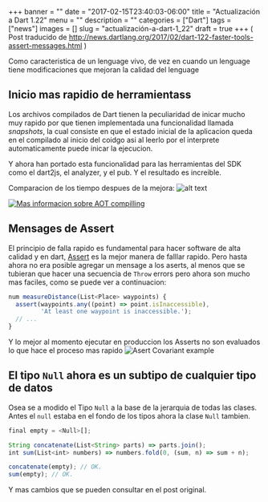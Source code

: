 +++
banner = ""
date = "2017-02-15T23:40:03-06:00"
title = "Actualización a Dart 1.22"
menu = ""
description = ""
categories = ["Dart"]
tags = ["news"]
images = []
slug = "actualización-a-dart-1_22"
draft = true
+++
( Post traducido de http://news.dartlang.org/2017/02/dart-122-faster-tools-assert-messages.html )

Como caracteristica de un lenguage vivo, de vez en cuando un lenguage tiene modificaciones que mejoran la calidad del lenguage

## Inicio mas rapidio de herramientass
Los archivos compilados de Dart tienen la peculiaridad de inicar mucho muy rapido por que tienen implementada una funcionalidad llamada _snapshots_,
la cual consiste en que el estado inicial de la aplicacion queda en el compilado al inicio del coidgo asi al leerlo por el interprete automaticamente puede inicar la ejecucion.
 
Y ahora han portado esta funcionalidad para las herramientas del SDK como el dart2js, el analyzer, y el pub. Y el resultado es increible.
 
Comparacion de los tiempo despues de la mejora:
![alt text](/images/chart001.png "Chart de las mejoras")

[![Mas informacion sobre AOT compilling](http://img.youtube.com/vi/lqE4u8s8Iik/0.jpg)](http://www.youtube.com/watch?v=lqE4u8s8Iik)

## Mensages de Assert
El principio de falla rapido es fundamental para hacer software de alta calidad y en dart, [Assert](https://www.dartlang.org/guides/language/language-tour#assert) 
es la mejor manera de falllar rapido. Pero hasta ahora no era posible agregar un mensage a los aserts, al menos que se tubieran que hacer una secuencia de `Throw` errors
pero ahora son mucho mas faciles, como se puede ver a continuacion:

```javascript
num measureDistance(List<Place> waypoints) {
  assert(waypoints.any((point) => point.isInaccessible),
         'At least one waypoint is inaccessible.');
  // ...
}
```

Y lo mejor al momento ejecutar en produccion los Asserts no son evaluados lo que hace el proceso mas rapido
![Asert Covariant example](/images/realease-1.22.gif "Asert Covariant example")

## El tipo `Null` ahora es un subtipo de cualquier tipo de datos
 
Osea se a modido el Tipo `Null` a la base de la jerarquia de todas las clases. Antes el `null` estaba en el fondo de los tipos ahora la clase `Null` tambien.

```javascript
final empty = <Null>[];

String concatenate(List<String> parts) => parts.join();
int sum(List<int> numbers) => numbers.fold(0, (sum, n) => sum + n);

concatenate(empty); // OK.
sum(empty); // OK.
```

Y mas cambios que se pueden consultar en el post original.